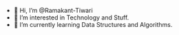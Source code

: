 - 👋 Hi, I’m @Ramakant-Tiwari
- 👀 I’m interested in Technology and Stuff.
- 🌱 I’m currently learning Data Structures and Algorithms.
